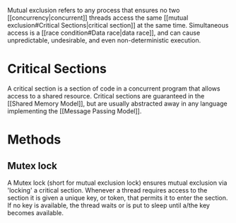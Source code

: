 Mutual exclusion refers to any process that ensures no two [[concurrency|concurrent]] threads access the same [[mutual exclusion#Critical Sections|critical section]] at the same time. Simultaneous access is a [[race condition#Data race|data race]], and can cause unpredictable, undesirable, and even non-deterministic execution. 

# Critical Sections
A critical section is a section of code in a concurrent program that allows access to a shared resource. Critical sections are guaranteed in the [[Shared Memory Model]], but are usually abstracted away in any language implementing the [[Message Passing Model]]. 

# Methods
## Mutex lock
A Mutex lock (short for mutual exclusion lock) ensures mutual exclusion via 'locking' a critical section. Whenever a thread requires access to the section it is given a unique key, or token, that permits it to enter the section. If no key is available, the thread waits or is put to sleep until a/the key becomes available.